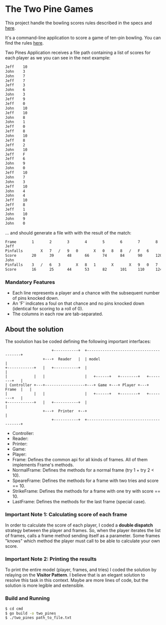# The Two Pine Games
This project handle the bowling scores rules described in the specs and [here](https://www.youtube.com/watch?v=aBe71sD8o8c&ab_channel=StephenAnderson). 

It's a command-line application to score a game of ten-pin bowling. You can find the rules [here](https://en.wikipedia.org/wiki/Ten-pin_bowling#Rules_of_play).

Two Pines Application receives a file path containing a list of scores for each player as we you can see in the next example:

```bash
Jeff	10
John	3
John	7
Jeff	7
Jeff	3
John	6
John	3
Jeff	9
Jeff	0
John	10
Jeff	10
John	8
John	1
Jeff	0
Jeff	8
John	10
Jeff	8
Jeff	2
John	10
Jeff	F
Jeff	6
John	9
John	0
Jeff	10
John	7
John	3
Jeff	10
John	4
John	4
Jeff	10
Jeff	8
Jeff	1
John	10
John	9
John	0
``` 

... and should generate a file with with the result of the match:

```bash
Frame		1		2		3		4		5		6		7		8		9		10
Jeff
Pinfalls		X	7	/	9	0		X	0	8	8	/	F	6		X		X	X	8	1	
Score		20		39		48		66		74		84		90		120		148		167		
John
Pinfalls	3	/	6	3		X	8	1		X		X	9	0	7	/	4	4	X	9	0	
Score		16		25		44		53		82		101		110		124		132		151		
```

### Mandatory Features
* Each line represents a player and a chance with the subsequent number of pins knocked down.
* An 'F' indicates a foul on that chance and no pins knocked down (identical for scoring to a roll of 0).
* The columns in each row are tab-separated.


## About the solution
The soolution has be coded defining the following important interfaces:

```
                     +-----------+  +----------------------------------------+
                 +---+  Reader   |  | model                                  |
+------------+   |   +-----------+  |                                        |
|            |   |                  |   +------+   +--------+   +--------+   |
| Controller +---+------------------+---+ Game +---+ Player +---+ Frame  |   |
|            |   |                  |   +------+   +--------+   +--------+   |
+------------+   |   +-----------+  |                                        |
                 +---+  Printer  +--+                                        |
                     +-----------+  +----------------------------------------+
```

* Controller: 
* Reader:
* Printer: 
* Game: 
* Player:
* Frame: Defines the common api for all kinds of frames. All of them implements Frame's methods.
* NormalFrame: Defines the methods for a normal frame (try 1 + try 2 < 10).
* SpeareFrame: Defines the methods for a frame with two tries and score == 10. 
* StrikeFrame: Defines the methods for a frame with one try with score == 10. 
* LastFrame: Defines the methods for the last frame (special case). 

### Important Note 1: Calculating score of each frame
In order to calculate the score of each player, I coded a **double dispatch** strategy between the player and 
frames. So, when the player iterates the list of frames, calls a frame method sending itself as a parameter. 
Some frames "knows" which method the player must call to be able to calculate your own score.

### Important Note 2: Printing the results
To print the entire model (player, frames, and tries) I coded the solution by relaying on the **Visitor Pattern**. 
I believe that is an elegant solution to resolve this task in this context. 
Maybe are more lines of code, but the solution is more legible and extensible.


### Build and Running

```bash
$ cd cmd
$ go build -o two_pines
$ ./two_pines path_to_file.txt
```  